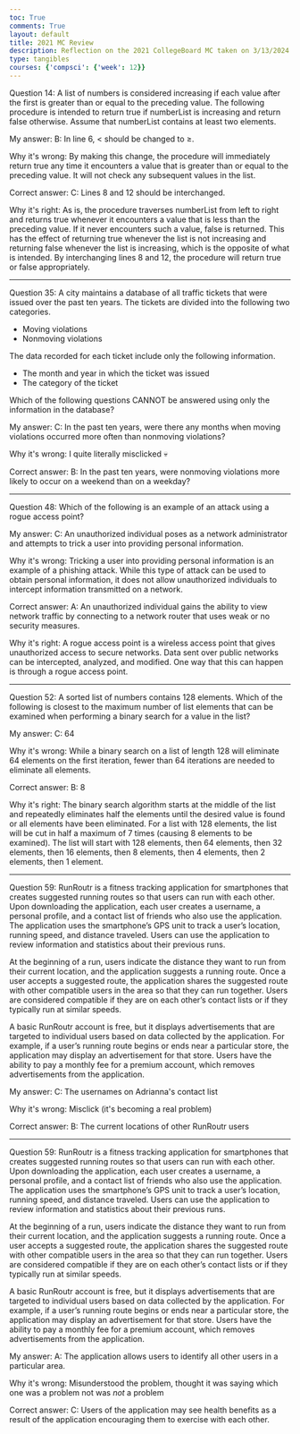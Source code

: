 ```yaml
---
toc: True
comments: True
layout: default
title: 2021 MC Review
description: Reflection on the 2021 CollegeBoard MC taken on 3/13/2024
type: tangibles
courses: {'compsci': {'week': 12}}
---
```

Question 14:
A list of numbers is considered increasing if each value after the first is greater than or equal to the preceding value. The following procedure is intended to return true if numberList is increasing and return false otherwise. Assume that numberList contains at least two elements.

My answer:
B: In line 6, < should be changed to ≥.

Why it's wrong:
By making this change, the procedure will immediately return true any time it encounters a value that is greater than or equal to the preceding value. It will not check any subsequent values in the list.

Correct answer:
C: Lines 8 and 12 should be interchanged.

Why it's right:
As is, the procedure traverses numberList from left to right and returns true whenever it encounters a value that is less than the preceding value. If it never encounters such a value, false is returned. This has the effect of returning true whenever the list is not increasing and returning false whenever the list is increasing, which is the opposite of what is intended. By interchanging lines 8 and 12, the procedure will return true or false appropriately.

-------------------------------------------------------------------------------------------------------

Question 35:
A city maintains a database of all traffic tickets that were issued over the past ten years. The tickets are divided into the following two categories.
- Moving violations
- Nonmoving violations

The data recorded for each ticket include only the following information.
- The month and year in which the ticket was issued
- The category of the ticket

Which of the following questions CANNOT be answered using only the information in the database?

My answer:
C: In the past ten years, were there any months when moving violations occurred more often than nonmoving violations?

Why it's wrong:
I quite literally misclicked :skull:

Correct answer:
B: In the past ten years, were nonmoving violations more likely to occur on a weekend than on a weekday?

-------------------------------------------------------------------------------------------------------

Question 48:
Which of the following is an example of an attack using a rogue access point?

My answer:
C: An unauthorized individual poses as a network administrator and attempts to trick a user into providing personal information.

Why it's wrong:
Tricking a user into providing personal information is an example of a phishing attack. While this type of attack can be used to obtain personal information, it does not allow unauthorized individuals to intercept information transmitted on a network.

Correct answer:
A: An unauthorized individual gains the ability to view network traffic by connecting to a network router that uses weak or no security measures.

Why it's right:
A rogue access point is a wireless access point that gives unauthorized access to secure networks. Data sent over public networks can be intercepted, analyzed, and modified. One way that this can happen is through a rogue access point.

-------------------------------------------------------------------------------------------------------

Question 52:
A sorted list of numbers contains 128 elements. Which of the following is closest to the maximum number of list elements that can be examined when performing a binary search for a value in the list?

My answer:
C: 64

Why it's wrong:
While a binary search on a list of length 128 will eliminate 64 elements on the first iteration, fewer than 64 iterations are needed to eliminate all elements.

Correct answer:
B: 8

Why it's right:
The binary search algorithm starts at the middle of the list and repeatedly eliminates half the elements until the desired value is found or all elements have been eliminated. For a list with 128 elements, the list will be cut in half a maximum of 7 times (causing 8 elements to be examined). The list will start with 128 elements, then 64 elements, then 32 elements, then 16 elements, then 8 elements, then 4 elements, then 2 elements, then 1 element.

-------------------------------------------------------------------------------------------------------

Question 59:
RunRoutr is a fitness tracking application for smartphones that creates suggested running routes so that users can run with each other. Upon downloading the application, each user creates a username, a personal profile, and a contact list of friends who also use the application. The application uses the smartphone’s GPS unit to track a user’s location, running speed, and distance traveled. Users can use the application to review information and statistics about their previous runs.

At the beginning of a run, users indicate the distance they want to run from their current location, and the application suggests a running route. Once a user accepts a suggested route, the application shares the suggested route with other compatible users in the area so that they can run together. Users are considered compatible if they are on each other’s contact lists or if they typically run at similar speeds.

A basic RunRoutr account is free, but it displays advertisements that are targeted to individual users based on data collected by the application. For example, if a user’s running route begins or ends near a particular store, the application may display an advertisement for that store. Users have the ability to pay a monthly fee for a premium account, which removes advertisements from the application.

My answer:
C: The usernames on Adrianna's contact list

Why it's wrong:
Misclick (it's becoming a real problem)

Correct answer:
B: The current locations of other RunRoutr users

-------------------------------------------------------------------------------------------------------

Question 59:
RunRoutr is a fitness tracking application for smartphones that creates suggested running routes so that users can run with each other. Upon downloading the application, each user creates a username, a personal profile, and a contact list of friends who also use the application. The application uses the smartphone’s GPS unit to track a user’s location, running speed, and distance traveled. Users can use the application to review information and statistics about their previous runs.

At the beginning of a run, users indicate the distance they want to run from their current location, and the application suggests a running route. Once a user accepts a suggested route, the application shares the suggested route with other compatible users in the area so that they can run together. Users are considered compatible if they are on each other’s contact lists or if they typically run at similar speeds.

A basic RunRoutr account is free, but it displays advertisements that are targeted to individual users based on data collected by the application. For example, if a user’s running route begins or ends near a particular store, the application may display an advertisement for that store. Users have the ability to pay a monthly fee for a premium account, which removes advertisements from the application.

My answer:
A: The application allows users to identify all other users in a particular area.

Why it's wrong:
Misunderstood the problem, thought it was saying which one was a problem not was *not* a problem

Correct answer:
C: Users of the application may see health benefits as a result of the application encouraging them to exercise with each other.

